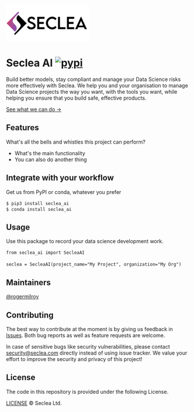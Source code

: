 <picture><source srcset="https://github.com/seclea/seclea_ai/raw/dev/docs/media/logos/logo-dark.png" media="(prefers-color-scheme: dark)"><img src="https://github.com/seclea/seclea_ai/raw/dev/docs/media/logos/logo-light.png#gh-light-mode-only" height="100" alt="Seclea"><span style="display: none"><img alt="Seclea" src="https://github.com/seclea/seclea_ai/raw/dev/docs/media/logo-dark.png#gh-dark-mode-only" height="100"></span></picture>

# Seclea AI [![pypi](https://img.shields.io/pypi/v/seclea-ai.svg)](https://pypi.python.org/pypi/wandb)

Build better models, stay compliant and manage your Data Science risks more effectively with Seclea.
We help you and your organisation to manage Data Science projects the way you want, with the tools you want, while helping
you ensure that you build safe, effective products.

[See what we can do →](https://seclea.com)

## Features

What's all the bells and whistles this project can perform?

- What's the main functionality
- You can also do another thing

## Integrate with your workflow

Get us from PyPI or conda, whatever you prefer

```shell
$ pip3 install seclea_ai
$ conda install seclea_ai
```

## Usage

Use this package to record your data science development work.

```
from seclea_ai import SecleaAI

seclea = SecleaAI(project_name="My Project", organization="My Org")
```

## Maintainers

[@rogermilroy](https://github.com/rogermilroy)

## Contributing

The best way to contribute at the moment is by giving us feedback in [Issues](https://github.com/seclea/seclea_ai/issues).
Both bug reports as well as feature requests are welcome.

In case of sensitive bugs like security vulnerabilities, please contact
security@seclea.com directly instead of using issue tracker. We value your effort
to improve the security and privacy of this project!

## License

The code in this repository is provided under the following License.

[LICENSE](https://github.com/seclea/seclea_ai/blob/dev/LICENSE.txt) © Seclea Ltd.
